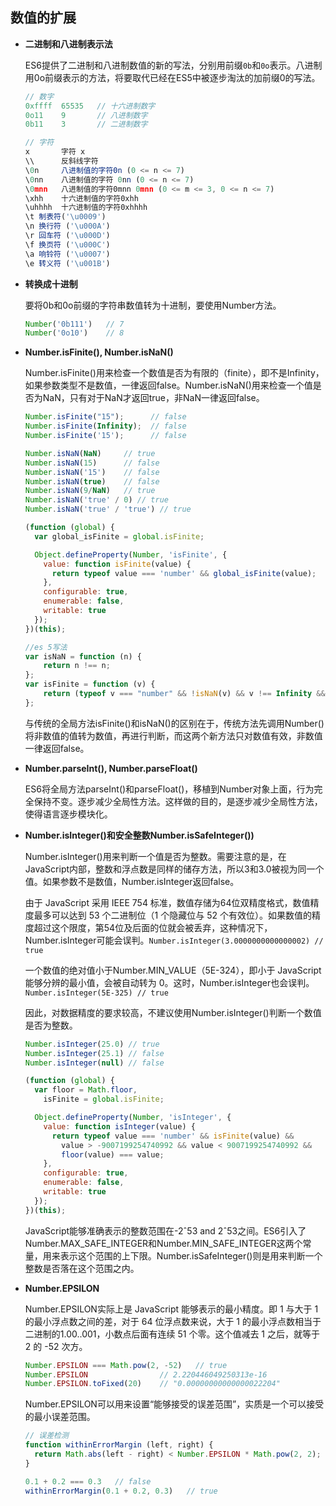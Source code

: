 ## 数值的扩展

* **二进制和八进制表示法**  

  ES6提供了二进制和八进制数值的新的写法，分别用前缀`0b`和`0o`表示。八进制用0o前缀表示的方法，将要取代已经在ES5中被逐步淘汰的加前缀0的写法。

  ```js
  // 数字
  0xffff  65535   // 十六进制数字
  0o11    9       // 八进制数字
  0b11    3       // 二进制数字

  // 字符
  x       字符 x
  \\      反斜线字符
  \0n     八进制值的字符0n (0 <= n <= 7)
  \0nn    八进制值的字符 0nn (0 <= n <= 7)
  \0mnn   八进制值的字符0mnn 0mnn (0 <= m <= 3, 0 <= n <= 7)
  \xhh    十六进制值的字符0xhh
  \uhhhh  十六进制值的字符0xhhhh
  \t 制表符('\u0009')
  \n 换行符 ('\u000A')
  \r 回车符 ('\u000D')
  \f 换页符 ('\u000C')
  \a 响铃符 ('\u0007')
  \e 转义符 ('\u001B')
  ```

* **转换成十进制**

  要将0b和0o前缀的字符串数值转为十进制，要使用Number方法。

  ```js
  Number('0b111')   // 7
  Number('0o10')    // 8
  ```

* **Number.isFinite(), Number.isNaN()**  

  Number.isFinite()用来检查一个数值是否为有限的（finite），即不是Infinity， 如果参数类型不是数值，一律返回false。Number.isNaN()用来检查一个值是否为NaN，只有对于NaN才返回true，非NaN一律返回false。

  ```js
  Number.isFinite("15");      // false
  Number.isFinite(Infinity);  // false
  Number.isFinite('15');      // false

  Number.isNaN(NaN)     // true
  Number.isNaN(15)      // false
  Number.isNaN('15')    // false
  Number.isNaN(true)    // false
  Number.isNaN(9/NaN)   // true
  Number.isNaN('true' / 0) // true
  Number.isNaN('true' / 'true') // true

  (function (global) {
    var global_isFinite = global.isFinite;

    Object.defineProperty(Number, 'isFinite', {
      value: function isFinite(value) {
        return typeof value === 'number' && global_isFinite(value);
      },
      configurable: true,
      enumerable: false,
      writable: true
    });
  })(this);

  //es 5写法
  var isNaN = function (n) {
      return n !== n;
  };
  var isFinite = function (v) {
      return (typeof v === "number" && !isNaN(v) && v !== Infinity && v !== -Infinity);
  };
  ```

  与传统的全局方法isFinite()和isNaN()的区别在于，传统方法先调用Number()将非数值的值转为数值，再进行判断，而这两个新方法只对数值有效，非数值一律返回false。  

* **Number.parseInt(), Number.parseFloat()**  

  ES6将全局方法parseInt()和parseFloat()，移植到Number对象上面，行为完全保持不变。逐步减少全局性方法。这样做的目的，是逐步减少全局性方法，使得语言逐步模块化。

* **Number.isInteger()和安全整数Number.isSafeInteger())**  

  Number.isInteger()用来判断一个值是否为整数。需要注意的是，在JavaScript内部，整数和浮点数是同样的储存方法，所以3和3.0被视为同一个值。如果参数不是数值，Number.isInteger返回false。
  
  由于 JavaScript 采用 IEEE 754 标准，数值存储为64位双精度格式，数值精度最多可以达到 53 个二进制位（1 个隐藏位与 52 个有效位）。如果数值的精度超过这个限度，第54位及后面的位就会被丢弃，这种情况下，Number.isInteger可能会误判。`Number.isInteger(3.0000000000000002) // true`

  一个数值的绝对值小于Number.MIN_VALUE（5E-324），即小于 JavaScript 能够分辨的最小值，会被自动转为 0。这时，Number.isInteger也会误判。`Number.isInteger(5E-325) // true`

  因此，对数据精度的要求较高，不建议使用Number.isInteger()判断一个数值是否为整数。

  ```js
  Number.isInteger(25.0) // true
  Number.isInteger(25.1) // false
  Number.isInteger(null) // false

  (function (global) {
    var floor = Math.floor,
      isFinite = global.isFinite;

    Object.defineProperty(Number, 'isInteger', {
      value: function isInteger(value) {
        return typeof value === 'number' && isFinite(value) &&
          value > -9007199254740992 && value < 9007199254740992 &&
          floor(value) === value;
      },
      configurable: true,
      enumerable: false,
      writable: true
    });
  })(this);
  ```

  JavaScript能够准确表示的整数范围在-2ˆ53 and 2ˆ53之间。ES6引入了Number.MAX_SAFE_INTEGER和Number.MIN_SAFE_INTEGER这两个常量，用来表示这个范围的上下限。Number.isSafeInteger()则是用来判断一个整数是否落在这个范围之内。

* **Number.EPSILON**

  Number.EPSILON实际上是 JavaScript 能够表示的最小精度。即 1 与大于 1 的最小浮点数之间的差，对于 64 位浮点数来说，大于 1 的最小浮点数相当于二进制的1.00..001，小数点后面有连续 51 个零。这个值减去 1 之后，就等于 2 的 -52 次方。

  ```js
  Number.EPSILON === Math.pow(2, -52)   // true
  Number.EPSILON                // 2.220446049250313e-16
  Number.EPSILON.toFixed(20)    // "0.00000000000000022204"
  ```

  Number.EPSILON可以用来设置“能够接受的误差范围”，实质是一个可以接受的最小误差范围。

  ```js
  // 误差检测
  function withinErrorMargin (left, right) {
    return Math.abs(left - right) < Number.EPSILON * Math.pow(2, 2);
  }

  0.1 + 0.2 === 0.3   // false
  withinErrorMargin(0.1 + 0.2, 0.3)   // true
  ```